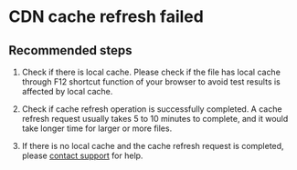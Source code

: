 <properties
    pageTitle="CDN cache refresh failed"
    description="CDN cache refresh failed"
    service="microsoft.cdn"
    resource="cdn"
    authors="huaiyizhu"
    displayOrder="2"
    selfHelpType="resource"
    supportTopicIds=""
    resourceTags=""
    productPesIds=""
    cloudEnvironments="Mooncake"
/>

# CDN cache refresh failed

## **Recommended steps**
1. Check if there is local cache. Please check if the file has local cache through F12 shortcut function of your browser to avoid test results is affected by local cache.

2. Check if cache refresh operation is successfully completed. A cache refresh request usually takes 5 to 10 minutes to complete, and it would take longer time for larger or more files.

3. If there is no local cache and the cache refresh request is completed, please [contact support](https://www.azure.cn/support/contact/) for help.